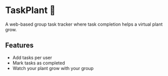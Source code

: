# TaskPlant 🌱

A web-based group task tracker where task completion helps a virtual plant grow.

## Features
- Add tasks per user
- Mark tasks as completed
- Watch your plant grow with your group

